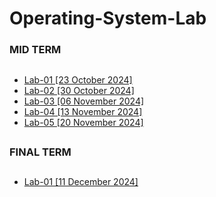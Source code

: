 # Operating-System-Lab
### MID TERM
##
- [Lab-01 [23 October 2024]](https://github.com/encodeshohan/Operating-System-Lab/tree/main/Windows-Terminal-23-Oct)
- [Lab-02 [30 October 2024]](https://github.com/encodeshohan/Operating-System-Lab/tree/main/Linux-Terminal-30-Oct)
- [Lab-03 [06 November 2024]](https://github.com/encodeshohan/Operating-System-Lab/tree/main/Linux-Terminal-06-Nov)
- [Lab-04 [13 November 2024]](https://github.com/encodeshohan/Operating-System-Lab/tree/main/Linux-Terminal-13-Nov)
- [Lab-05 [20 November 2024]](https://github.com/encodeshohan/Operating-System-Lab/tree/main/Linux-Terminal-20-Nov)
##
### FINAL TERM
##
- [Lab-01 [11 December 2024]](https://github.com/encodeshohan/Operating-System-Lab/tree/main/Linux-Terminal-11-Dec)
